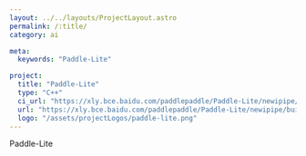 ```yaml
---
layout: ../../layouts/ProjectLayout.astro
permalink: /:title/
category: ai

meta:
  keywords: "Paddle-Lite"

project:
  title: "Paddle-Lite"
  type: "C++"
  ci_url: "https://xly.bce.baidu.com/paddlepaddle/Paddle-Lite/newipipe/builds/14765?module=github/PaddlePaddle/Paddle-Lite&pipeline=ARMLinux-CPU&branch=branches"
  url: "https://xly.bce.baidu.com/paddlepaddle/Paddle-Lite/newipipe/builds/14765?module=github/PaddlePaddle/Paddle-Lite&pipeline=ARMLinux-CPU&branch=branches"
  logo: "/assets/projectLogos/paddle-lite.png"
---
```


<p>Paddle-Lite</p>

